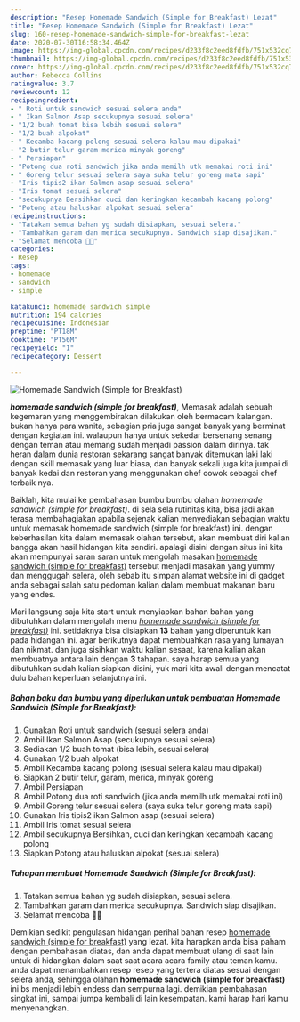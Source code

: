 ```yaml
---
description: "Resep Homemade Sandwich (Simple for Breakfast) Lezat"
title: "Resep Homemade Sandwich (Simple for Breakfast) Lezat"
slug: 160-resep-homemade-sandwich-simple-for-breakfast-lezat
date: 2020-07-30T16:58:34.464Z
image: https://img-global.cpcdn.com/recipes/d233f8c2eed8fdfb/751x532cq70/homemade-sandwich-simple-for-breakfast-foto-resep-utama.jpg
thumbnail: https://img-global.cpcdn.com/recipes/d233f8c2eed8fdfb/751x532cq70/homemade-sandwich-simple-for-breakfast-foto-resep-utama.jpg
cover: https://img-global.cpcdn.com/recipes/d233f8c2eed8fdfb/751x532cq70/homemade-sandwich-simple-for-breakfast-foto-resep-utama.jpg
author: Rebecca Collins
ratingvalue: 3.7
reviewcount: 12
recipeingredient:
- " Roti untuk sandwich sesuai selera anda"
- " Ikan Salmon Asap secukupnya sesuai selera"
- "1/2 buah tomat bisa lebih sesuai selera"
- "1/2 buah alpokat"
- " Kecamba kacang polong sesuai selera kalau mau dipakai"
- "2 butir telur garam merica minyak goreng"
- " Persiapan"
- "Potong dua roti sandwich jika anda memilh utk memakai roti ini"
- " Goreng telur sesuai selera saya suka telur goreng mata sapi"
- "Iris tipis2 ikan Salmon asap sesuai selera"
- "Iris tomat sesuai selera"
- "secukupnya Bersihkan cuci dan keringkan kecambah kacang polong"
- "Potong atau haluskan alpokat sesuai selera"
recipeinstructions:
- "Tatakan semua bahan yg sudah disiapkan, sesuai selera."
- "Tambahkan garam dan merica secukupnya. Sandwich siap disajikan."
- "Selamat mencoba 🙏🏽"
categories:
- Resep
tags:
- homemade
- sandwich
- simple

katakunci: homemade sandwich simple 
nutrition: 194 calories
recipecuisine: Indonesian
preptime: "PT18M"
cooktime: "PT56M"
recipeyield: "1"
recipecategory: Dessert

---
```



![Homemade Sandwich (Simple for Breakfast)](https://img-global.cpcdn.com/recipes/d233f8c2eed8fdfb/751x532cq70/homemade-sandwich-simple-for-breakfast-foto-resep-utama.jpg)

<b><i>homemade sandwich (simple for breakfast)</i></b>, Memasak adalah sebuah kegemaran yang menggembirakan dilakukan oleh bermacam kalangan. bukan hanya para wanita, sebagian pria juga sangat banyak yang berminat dengan kegiatan ini. walaupun hanya untuk sekedar bersenang senang dengan teman atau memang sudah menjadi passion dalam dirinya. tak heran dalam dunia restoran sekarang sangat banyak ditemukan laki laki dengan skill memasak yang luar biasa, dan banyak sekali juga kita jumpai di banyak kedai dan restoran yang menggunakan chef cowok sebagai chef terbaik nya.



Baiklah, kita mulai ke pembahasan bumbu bumbu olahan <i>homemade sandwich (simple for breakfast)</i>. di sela sela rutinitas kita, bisa jadi akan terasa membahagiakan apabila sejenak kalian menyediakan sebagian waktu untuk memasak homemade sandwich (simple for breakfast) ini. dengan keberhasilan kita dalam memasak olahan tersebut, akan membuat diri kalian bangga akan hasil hidangan kita sendiri. apalagi disini dengan situs ini kita akan mempunyai saran saran untuk mengolah masakan <u>homemade sandwich (simple for breakfast)</u> tersebut menjadi masakan yang yummy dan menggugah selera, oleh sebab itu simpan alamat website ini di gadget anda sebagai salah satu pedoman kalian dalam membuat makanan baru yang endes.


Mari langsung saja kita start untuk menyiapkan bahan bahan yang dibutuhkan dalam mengolah menu <u><i>homemade sandwich (simple for breakfast)</i></u> ini. setidaknya bisa disiapkan <b>13</b> bahan yang diperuntuk kan pada hidangan ini. agar berikutnya dapat membuahkan rasa yang lumayan dan nikmat. dan juga sisihkan waktu kalian sesaat, karena kalian akan membuatnya antara lain dengan <b>3</b> tahapan. saya harap semua yang dibutuhkan sudah kalian siapkan disini, yuk mari kita awali dengan mencatat dulu bahan keperluan selanjutnya ini.

<!--inarticleads1-->

##### Bahan baku dan bumbu yang diperlukan untuk pembuatan Homemade Sandwich (Simple for Breakfast):

1. Gunakan  Roti untuk sandwich (sesuai selera anda)
1. Ambil  Ikan Salmon Asap (secukupnya sesuai selera)
1. Sediakan 1/2 buah tomat (bisa lebih, sesuai selera)
1. Gunakan 1/2 buah alpokat
1. Ambil  Kecamba kacang polong (sesuai selera kalau mau dipakai)
1. Siapkan 2 butir telur, garam, merica, minyak goreng
1. Ambil  Persiapan
1. Ambil Potong dua roti sandwich (jika anda memilh utk memakai roti ini)
1. Ambil  Goreng telur sesuai selera (saya suka telur goreng mata sapi)
1. Gunakan Iris tipis2 ikan Salmon asap (sesuai selera)
1. Ambil Iris tomat sesuai selera
1. Ambil secukupnya Bersihkan, cuci dan keringkan kecambah kacang polong
1. Siapkan Potong atau haluskan alpokat (sesuai selera)




<!--inarticleads2-->

##### Tahapan membuat Homemade Sandwich (Simple for Breakfast):

1. Tatakan semua bahan yg sudah disiapkan, sesuai selera.
1. Tambahkan garam dan merica secukupnya. Sandwich siap disajikan.
1. Selamat mencoba 🙏🏽




Demikian sedikit pengulasan hidangan perihal bahan resep <u>homemade sandwich (simple for breakfast)</u> yang lezat. kita harapkan anda bisa paham dengan pembahasan diatas, dan anda dapat membuat ulang di saat lain untuk di hidangkan dalam saat saat acara acara family atau teman kamu. anda dapat menambahkan resep resep yang tertera diatas sesuai dengan selera anda, sehingga olahan <b>homemade sandwich (simple for breakfast)</b> ini bs menjadi lebih endess dan sempurna lagi. demikian pembahasan singkat ini, sampai jumpa kembali di lain kesempatan. kami harap hari kamu menyenangkan.
